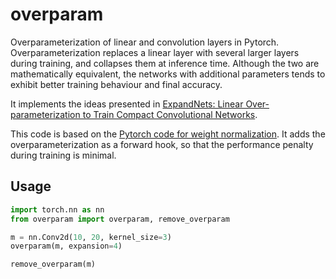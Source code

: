 # overparam

Overparameterization of linear and convolution layers in Pytorch.
Overparameterization replaces a linear layer with several larger layers during training, and collapses them at inference time.
Although the two are mathematically equivalent, the networks with additional parameters tends to exhibit better training behaviour and final accuracy. 

It implements the ideas presented in [ExpandNets: Linear Over-parameterization to Train Compact Convolutional Networks](https://arxiv.org/abs/1811.10495).

This code is based on the [Pytorch code for weight normalization](https://pytorch.org/docs/stable/generated/torch.nn.utils.weight_norm.html?highlight=weight%20norm#torch.nn.utils.weight_norm).
It adds the overparameterization as a forward hook, so that the performance penalty during training is minimal.

## Usage

```python
import torch.nn as nn
from overparam import overparam, remove_overparam

m = nn.Conv2d(10, 20, kernel_size=3)
overparam(m, expansion=4)

remove_overparam(m)
```

